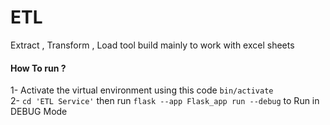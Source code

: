 # ETL
Extract , Transform , Load tool build mainly to work with excel sheets 
#### How To run ? 
1- Activate the virtual environment using this code `bin/activate` <br>
2- `cd 'ETL Service'` then run `flask --app Flask_app run --debug` to Run in DEBUG Mode <br>

